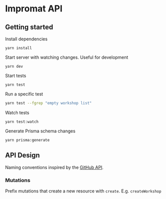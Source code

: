 # Impromat API

## Getting started

Install dependencies

```
yarn install
```

Start server with watching changes. Useful for development

```
yarn dev
```

Start tests

```
yarn test
```

Run a specific test

```bash
yarn test --fgrep "empty workshop list"
```

Watch tests

```
yarn test:watch
```

Generate Prisma schema changes

```
yarn prisma:generate
```

## API Design

Naming conventions inspired by the [GitHub API](https://docs.github.com/en/graphql/reference/mutations).

### Mutations

Prefix mutations that create a new resource with `create`. E.g. `createWorkshop`
